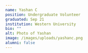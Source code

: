 ```yaml
---
name: Yashan C
position: Undergraduate Volunteer
graduated: Sep 21
institution: Western University
bio: ""
alt: Photo of Yashan
image: /images/uploads/yashanc.png
alumni: false
---
```

